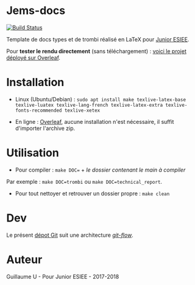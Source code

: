 # Jems-docs

[![Build Status](https://travis-ci.org/JUNIOR-ESIEE/jems-docs.svg?branch=master)](https://travis-ci.org/JUNIOR-ESIEE/jems-docs)

Template de docs types et de trombi réalisé en LaTeX pour [Junior ESIEE](http://junioresiee.com).

Pour **tester le rendu directement** (sans téléchargement) : [voici le projet déployé sur Overleaf](https://www.overleaf.com/read/sznvmtrsrqww).

# Installation
* Linux (Ubuntu/Debian) : ``sudo apt install make texlive-latex-base texlive-luatex texlive-lang-french texlive-latex-extra texlive-fonts-recommended texlive-xetex``

* En ligne : [Overleaf](https://www.overleaf.com/), aucune installation n'est nécessaire, il suffit d'importer l'archive zip.

# Utilisation
* Pour compiler :
`make DOC=` + *le dossier contenant le main à compiler*

Par exemple : `make DOC=trombi` ou `make DOC=technical_report`.

* Pour tout nettoyer et retrouver un dossier propre :
`make clean`

# Dev
Le présent [dépot Git](https://github.com/JUNIOR-ESIEE/jems-docs) suit une architecture [*git-flow*](https://danielkummer.github.io/git-flow-cheatsheet/#getting_started).

# Auteur
Guillaume U - Pour Junior ESIEE - 2017-2018

